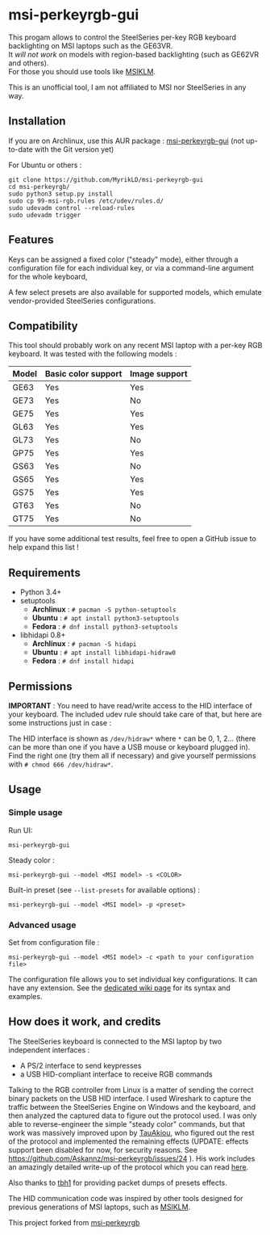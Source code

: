 msi-perkeyrgb-gui
==================

This progam allows to control the SteelSeries per-key RGB keyboard backlighting on MSI laptops such as the GE63VR.  
It *will not work* on models with region-based backlighting (such as GE62VR and others).  
For those you should use tools like [MSIKLM](https://github.com/Gibtnix/MSIKLM).

This is an unofficial tool, I am not affiliated to MSI nor SteelSeries in any way.

Installation
----------

If you are on Archlinux, use this AUR package : [msi-perkeyrgb-gui](https://aur.archlinux.org/packages/msi-perkeyrgb-gui/) (not up-to-date with the Git version yet)

For Ubuntu or others :

```
git clone https://github.com/MyrikLD/msi-perkeyrgb-gui
cd msi-perkeyrgb/
sudo python3 setup.py install
sudo cp 99-msi-rgb.rules /etc/udev/rules.d/
sudo udevadm control --reload-rules 
sudo udevadm trigger
```

Features
----------

Keys can be assigned a fixed color ("steady" mode), either through a configuration file for each individual key, or via a command-line argument for the whole keyboard,

A few select presets are also available for supported models, which emulate vendor-provided SteelSeries configurations.


Compatibility
----------

This tool should probably work on any recent MSI laptop with a per-key RGB keyboard. It was tested with the following models :

| Model | Basic color support | Image support
| ----  | ------------------- | -------------
| GE63  | Yes | Yes
| GE73  | Yes | No
| GE75  | Yes | Yes
| GL63  | Yes | Yes
| GL73  | Yes | No
| GP75  | Yes | Yes
| GS63  | Yes | No
| GS65  | Yes | Yes
| GS75  | Yes | Yes
| GT63  | Yes | No
| GT75  | Yes | No

If you have some additional test results, feel free to open a GitHub issue to help expand this list !

Requirements
----------

* Python 3.4+
* setuptools
  * **Archlinux** : `# pacman -S python-setuptools`
  * **Ubuntu** : `# apt install python3-setuptools`
  * **Fedora** : `# dnf install python3-setuptools`
* libhidapi 0.8+
	* **Archlinux** : `# pacman -S hidapi`
	* **Ubuntu** : `# apt install libhidapi-hidraw0`
	* **Fedora** : `# dnf install hidapi`


Permissions
----------

**IMPORTANT** : You need to have read/write access to the HID interface of your keyboard.
The included udev rule should take care of that, but here are some instructions just in case :

The HID interface is shown as `/dev/hidraw*` where `*` can be 0, 1, 2... (there can be more than one if you have a USB mouse or keyboard plugged in).
Find the right one (try them all if necessary) and give yourself permissions with `# chmod 666 /dev/hidraw*`.


Usage
----------

### Simple usage

Run UI:
```
msi-perkeyrgb-gui
```

Steady color :
```
msi-perkeyrgb-gui --model <MSI model> -s <COLOR>
```

Built-in preset (see `--list-presets` for available options) :
```
msi-perkeyrgb-gui --model <MSI model> -p <preset>
```

### Advanced usage

Set from configuration file :
```
msi-perkeyrgb-gui --model <MSI model> -c <path to your configuration file>
```
The configuration file allows you to set individual key configurations. It can have any extension. See the [dedicated wiki page](https://github.com/MyrikLD/msi-perkeyrgb-gui/wiki/Configuration-file-guide) for its syntax and examples.


How does it work, and credits
----------

The SteelSeries keyboard is connected to the MSI laptop by two independent interfaces :
* A PS/2 interface to send keypresses
* a USB HID-compliant interface to receive RGB commands

Talking to the RGB controller from Linux is a matter of sending the correct binary packets on the USB HID interface.
I used Wireshark to capture the traffic between the SteelSeries Engine on Windows and the keyboard, and then analyzed the captured data to figure out the protocol used.
I was only able to reverse-engineer the simple "steady color" commands, but that work was massively improved upon by [TauAkiou](https://github.com/TauAkiou), who figured out the rest of the protocol and implemented the remaining effects
(UPDATE: effects support been disabled for now, for security reasons. See https://github.com/Askannz/msi-perkeyrgb/issues/24 ).
His work includes an amazingly detailed write-up of the protocol which you can read [here](documentation/0b_packet_information/msi-kb-effectdoc).

Also thanks to [tbh1](https://github.com/tbh1) for providing packet dumps of presets effects.

The HID communication code was inspired by other tools designed for previous generations of MSI laptops, such as [MSIKLM](https://github.com/Gibtnix/MSIKLM).

This project forked from [msi-perkeyrgb](https://github.com/Askannz/msi-perkeyrgb/)